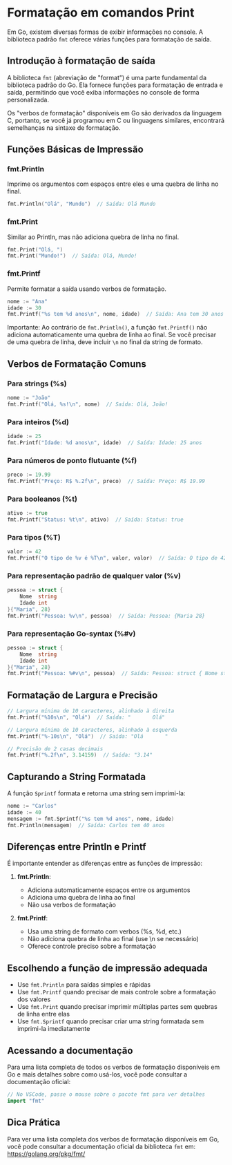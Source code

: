# Formatação em comandos Print

Em Go, existem diversas formas de exibir informações no console. A biblioteca padrão `fmt` oferece várias funções para formatação de saída.

## Introdução à formatação de saída

A biblioteca `fmt` (abreviação de "format") é uma parte fundamental da biblioteca padrão do Go. Ela fornece funções para formatação de entrada e saída, permitindo que você exiba informações no console de forma personalizada.

Os "verbos de formatação" disponíveis em Go são derivados da linguagem C, portanto, se você já programou em C ou linguagens similares, encontrará semelhanças na sintaxe de formatação.

## Funções Básicas de Impressão

### fmt.Println
Imprime os argumentos com espaços entre eles e uma quebra de linha no final.

```go
fmt.Println("Olá", "Mundo")  // Saída: Olá Mundo
```

### fmt.Print
Similar ao Println, mas não adiciona quebra de linha no final.

```go
fmt.Print("Olá, ")
fmt.Print("Mundo!")  // Saída: Olá, Mundo!
```

### fmt.Printf
Permite formatar a saída usando verbos de formatação.

```go
nome := "Ana"
idade := 30
fmt.Printf("%s tem %d anos\n", nome, idade)  // Saída: Ana tem 30 anos
```

Importante: Ao contrário de `fmt.Println()`, a função `fmt.Printf()` não adiciona automaticamente uma quebra de linha ao final. Se você precisar de uma quebra de linha, deve incluir `\n` no final da string de formato.

## Verbos de Formatação Comuns

### Para strings (%s)
```go
nome := "João"
fmt.Printf("Olá, %s!\n", nome)  // Saída: Olá, João!
```

### Para inteiros (%d)
```go
idade := 25
fmt.Printf("Idade: %d anos\n", idade)  // Saída: Idade: 25 anos
```

### Para números de ponto flutuante (%f)
```go
preco := 19.99
fmt.Printf("Preço: R$ %.2f\n", preco)  // Saída: Preço: R$ 19.99
```

### Para booleanos (%t)
```go
ativo := true
fmt.Printf("Status: %t\n", ativo)  // Saída: Status: true
```

### Para tipos (%T)
```go
valor := 42
fmt.Printf("O tipo de %v é %T\n", valor, valor)  // Saída: O tipo de 42 é int
```

### Para representação padrão de qualquer valor (%v)
```go
pessoa := struct {
    Nome  string
    Idade int
}{"Maria", 28}
fmt.Printf("Pessoa: %v\n", pessoa)  // Saída: Pessoa: {Maria 28}
```

### Para representação Go-syntax (%#v)
```go
pessoa := struct {
    Nome  string
    Idade int
}{"Maria", 28}
fmt.Printf("Pessoa: %#v\n", pessoa)  // Saída: Pessoa: struct { Nome string; Idade int }{Nome:"Maria", Idade:28}
```

## Formatação de Largura e Precisão

```go
// Largura mínima de 10 caracteres, alinhado à direita
fmt.Printf("%10s\n", "Olá")  // Saída: "       Olá"

// Largura mínima de 10 caracteres, alinhado à esquerda
fmt.Printf("%-10s\n", "Olá")  // Saída: "Olá       "

// Precisão de 2 casas decimais
fmt.Printf("%.2f\n", 3.14159)  // Saída: "3.14"
```

## Capturando a String Formatada

A função `Sprintf` formata e retorna uma string sem imprimi-la:

```go
nome := "Carlos"
idade := 40
mensagem := fmt.Sprintf("%s tem %d anos", nome, idade)
fmt.Println(mensagem)  // Saída: Carlos tem 40 anos
```

## Diferenças entre Println e Printf

É importante entender as diferenças entre as funções de impressão:

1. **fmt.Println**:
   - Adiciona automaticamente espaços entre os argumentos
   - Adiciona uma quebra de linha ao final
   - Não usa verbos de formatação

2. **fmt.Printf**:
   - Usa uma string de formato com verbos (%s, %d, etc.)
   - Não adiciona quebra de linha ao final (use \n se necessário)
   - Oferece controle preciso sobre a formatação

## Escolhendo a função de impressão adequada

- Use `fmt.Println` para saídas simples e rápidas
- Use `fmt.Printf` quando precisar de mais controle sobre a formatação dos valores
- Use `fmt.Print` quando precisar imprimir múltiplas partes sem quebras de linha entre elas
- Use `fmt.Sprintf` quando precisar criar uma string formatada sem imprimi-la imediatamente

## Acessando a documentação

Para uma lista completa de todos os verbos de formatação disponíveis em Go e mais detalhes sobre como usá-los, você pode consultar a documentação oficial:

```go
// No VSCode, passe o mouse sobre o pacote fmt para ver detalhes
import "fmt"
```

## Dica Prática

Para ver uma lista completa dos verbos de formatação disponíveis em Go, você pode consultar a documentação oficial da biblioteca `fmt` em: https://golang.org/pkg/fmt/ 
